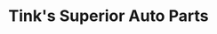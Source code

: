 ---
title: "Tink's Superior Auto Parts"
url: /panguitch/tinks-superior-auto-parts/
shop: car parts
---